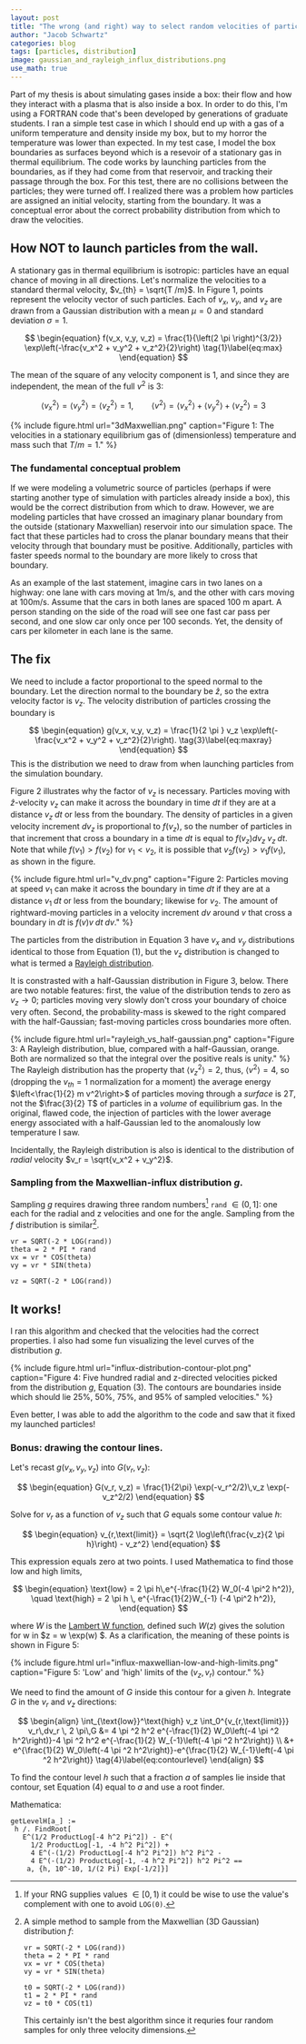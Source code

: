 ```yaml
---
layout: post
title: "The wrong (and right) way to select random velocities of particles moving through a surface"
author: "Jacob Schwartz"
categories: blog
tags: [particles, distribution]
image: gaussian_and_rayleigh_influx_distributions.png
use_math: true
---
```


Part of my thesis is about simulating gases inside a box: their flow and how they interact with a plasma that is also inside a box. In order to do this, I'm using a FORTRAN code that's been developed by generations of graduate students. 
I ran a simple test case in which I should end up with a gas of a uniform temperature and density inside my box, but to my horror the temperature was lower than expected. 
In my test case, I model the box boundaries as surfaces beyond which is a resevoir of a stationary gas in thermal equilibrium.
The code works by launching particles from the boundaries, as if they had come from that reservoir, and tracking their passage through the box.
For this test, there are no collisions between the particles; they were turned off.
I realized there was a problem how particles are assigned an initial velocity, starting from the boundary. 
It was a conceptual error about the correct probability distribution from which to draw the velocities.

## How NOT to launch particles from the wall.

A stationary gas in thermal equilibrium is isotropic: particles have an equal chance of moving in all directions.
Let's normalize the velocities to a standard thermal velocity, $v_{th} = \sqrt{T /m}$.
In Figure 1, points represent the velocity vector of such particles. Each of $v_x$, $v_y$, and $v_z$ are drawn from a Gaussian distribution with a mean $\mu=0$ and standard deviation $\sigma = 1$.

$$
\begin{equation}
f(v_x, v_y, v_z) = \frac{1}{\left(2 \pi \right)^{3/2}} \exp\left(-\frac{v_x^2 + v_y^2 + v_z^2}{2}\right)
\tag{1}\label{eq:max}
\end{equation}
$$


The mean of the square of any velocity component is 1, and since they are independent, the mean of the full $v^2$ is 3:

$$
\begin{equation}
\left< v_x^2 \right> = \left< v_y^2 \right> = \left< v_z^2 \right> = 1, \qquad \left<v^2\right> = \left< v_x^2 \right> + \left< v_y^2 \right> + \left< v_z^2 \right> = 3
\tag{2}\label{eq:maxv}
\end{equation}
$$

{% include figure.html url="3dMaxwellian.png" 
caption="Figure 1: The velocities in a stationary equilibrium gas of (dimensionless) temperature and mass such that $T/m = 1$." %}

### The fundamental conceptual problem

If we were modeling a volumetric source of particles (perhaps if were starting another type of simulation with particles already inside a box), this would be the correct distribution from which to draw.
However, we are modeling particles that have crossed an imaginary planar boundary from the outside (stationary Maxwellian) reservoir into our simulation space.
The fact that these particles had to cross the planar boundary means that their velocity through that boundary must be positive.
Additionally, particles with faster speeds normal to the boundary are more likely to cross that boundary.

As an example of the last statement, imagine cars in two lanes on a highway: one lane with cars moving at 1m/s, and the other with cars moving at 100m/s. Assume that the cars in both lanes are spaced 100 m apart. A person standing on the side of the road will see one fast car pass per second, and one slow car only once per 100 seconds. Yet, the density of cars per kilometer in each lane is the same.

## The fix

We need to include a factor proportional to the speed normal to the boundary. Let the direction normal to the boundary be $\hat{z}$, so the extra velocity factor is $v_z$. The velocity distribution of particles crossing the boundary is

$$
\begin{equation}
g(v_x, v_y, v_z) = \frac{1}{2 \pi } v_z \exp\left(-\frac{v_x^2 + v_y^2 + v_z^2}{2}\right).
\tag{3}\label{eq:maxray}
\end{equation}
$$
This is the distribution we need to draw from when launching particles from the simulation boundary.

Figure 2 illustrates why the factor of $v_z$ is necessary.
Particles moving with $\hat{z}\text{-velocity}$ $v_z$ can make it across the boundary in time $dt$ if they are at a distance $v_z\;dt$ or less from the boundary. The density of particles in a given velocity increment $dv_z$ is proportional to $f(v_z)$, so the number of particles in that increment that cross a boundary in a time $dt$ is equal to $f(v_z) dv_z \; v_z \; dt$.
Note that while $f(v_1) > f(v_2)$ for $v_1 < v_2$, it is possible that $v_2 f(v_2) > v_1 f(v_1)$, as shown in the figure.

{% include figure.html url="v_dv.png" 
caption="Figure 2: Particles moving at speed $v_1$ can make it across the boundary in time $dt$ if they are at a distance $v_1\;dt$ or less from the boundary; likewise for $v_2$. The amount of rightward-moving particles in a velocity increment $dv$ around $v$ that cross a boundary in $dt$ is $f(v) v \; dt \; dv$." %}

The particles from the distribution in Equation 3 have $v_x$ and $v_y$ distributions identical to those from Equation (1), but the $v_z$ distribution is changed to what is termed a [Rayleigh distribution](https://en.wikipedia.org/wiki/Rayleigh_distribution).

It is constrasted with a half-Gaussian distribution in Figure 3, below.
There are two notable features: first, the value of the distribution tends to zero as $v_z \to 0$; particles moving very slowly don't cross your boundary of choice very often. Second, the probability-mass is skewed to the right compared with the half-Gaussian; fast-moving particles cross boundaries more often. 

{% include figure.html url="rayleigh_vs_half-gaussian.png" 
caption="Figure 3: A Rayleigh distribution, blue, compared with a half-Gaussian, orange. Both are normalized so that the integral over the positive reals is unity." %}
The Rayleigh distribution has the property that $\left<v_z^2\right> = 2$, thus, $\left<v^2\right> = 4$, so (dropping the $v_{th} = 1$ normalization for a moment) the average energy  $\left<\frac{1}{2} m v^2\right>$ of particles moving through a _surface_ is $2 T$, not the $\frac{3}{2} T$ of particles in a _volume_ of equilibrium gas.
In the original, flawed code, the injection of particles with the lower average energy associated with a half-Gaussian led to the anomalously low temperature I saw.

Incidentally, the Rayleigh distribution is also is identical to the distribution of *radial* velocity $v_r = \sqrt{v_x^2 + v_y^2}$.

### Sampling from the Maxwellian-influx distribution $g$.

Sampling $g$ requires drawing three random numbers[^note] `rand` $\in (0, 1]$: one each for the radial and z velocities and one for the angle. Sampling from the $f$ distribution is similar[^2].

[^note]: If your RNG supplies values $\in [0, 1)$ it could be wise to use the value's complement with one to avoid `LOG(0)`.
[^2]:
    A simple method to sample from the Maxwellian (3D Gaussian) distribution $f$:
     ~~~
    vr = SQRT(-2 * LOG(rand))
    theta = 2 * PI * rand
    vx = vr * COS(theta)
    vy = vr * SIN(theta)
    
    t0 = SQRT(-2 * LOG(rand))
    t1 = 2 * PI * rand
    vz = t0 * COS(t1)
    ~~~
    This certainly isn't the best algorithm since it requries four random samples for only three velocity dimensions.

~~~
vr = SQRT(-2 * LOG(rand))
theta = 2 * PI * rand
vx = vr * COS(theta)
vy = vr * SIN(theta)

vz = SQRT(-2 * LOG(rand))
~~~

## It works!

I ran this algorithm and checked that the velocities had the correct properties. I also had some fun visualizing the level curves of the distribution $g$.

{% include figure.html url="influx-distribution-contour-plot.png" 
caption="Figure 4: Five hundred radial and z-directed velocities picked from the distribution $g$, Equation (3). The contours are boundaries inside which should lie 25%, 50%, 75%, and 95% of sampled velocities." %}

Even better, I was able to add the algorithm to the code and saw that it fixed my launched particles!

### Bonus: drawing the contour lines.
Let's recast $g(v_x, v_y, v_z)$ into $G(v_r, v_z)$:

$$
\begin{equation}
G(v_r, v_z) = \frac{1}{2\pi} \exp(-v_r^2/2)\,v_z \exp(-v_z^2/2)
\end{equation}
$$

Solve for $v_r$ as a function of $v_z$ such that $G$ equals some contour value $h$:

$$
\begin{equation}
v_{r,\text{limit}} = \sqrt{2 \log\left(\frac{v_z}{2 \pi h}\right) - v_z^2}
\end{equation}
$$

This expression equals zero at two points. I used Mathematica to find those low and high limits,

$$
\begin{equation}
\text{low} = 2 \pi h\,e^{-\frac{1}{2} W_0(-4 \pi^2 h^2)}, \quad \text{high} = 2 \pi h \, e^{-\frac{1}{2}W_{-1} (-4 \pi^2 h^2)},
\end{equation}
$$

where $W$ is the [Lambert W function](https://en.wikipedia.org/wiki/Lambert_W_function), defined such $W(z)$ gives the solution for w in $z = w \exp(w) $.
As a clarification, the meaning of these points is shown in Figure 5:

{% include figure.html url="influx-maxwellian-low-and-high-limits.png"
caption="Figure 5: 'Low' and 'high' limits of the $(v_z, v_r)$ contour." %}

We need to find the amount of $G$ inside this contour for a given $h$. Integrate $G$ in the $v_r$ and $v_z$ directions:

$$
\begin{align}
\int_{\text{low}}^\text{high} v_z \int_0^{v_{r,\text{limit}}} v_r\,dv_r \, 2 \pi\,G &=  4 \pi ^2 h^2 e^{-\frac{1}{2} W_0\left(-4 \pi ^2 h^2\right)}-4 \pi ^2 h^2 e^{-\frac{1}{2} W_{-1}\left(-4 \pi ^2 h^2\right)} \\ &+ e^{\frac{1}{2} W_0\left(-4 \pi ^2 h^2\right)}-e^{\frac{1}{2} W_{-1}\left(-4 \pi ^2 h^2\right)}
\tag{4}\label{eq:contourlevel}
\end{align}
$$

To find the contour level $h$ such that a fraction $a$ of samples lie inside that contour, set Equation (4) equal to $a$ and use a root finder.

Mathematica:
~~~
getLevelH[a_] := 
 h /. FindRoot[
   E^(1/2 ProductLog[-4 h^2 Pi^2]) - E^(
     1/2 ProductLog[-1, -4 h^2 Pi^2]) + 
     4 E^(-(1/2) ProductLog[-4 h^2 Pi^2]) h^2 Pi^2 - 
     4 E^(-(1/2) ProductLog[-1, -4 h^2 Pi^2]) h^2 Pi^2 == 
    a, {h, 10^-10, 1/(2 Pi) Exp[-1/2]}]
~~~


